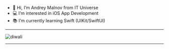 - 👋 Hi, I’m Andrey Malnov from IT Universe
- 💻 I’m interested in iOS App Development
- 📚 I’m currently learning Swift (UIKit/SwiftUI)

---
![diwali](https://user-images.githubusercontent.com/29888750/152650538-fea20ce0-0c1e-40a3-9660-0c4411390a98.gif)

---
<!---
mk-salon/mk-salon is a ✨ special ✨ repository because its `README.md` (this file) appears on your GitHub profile.
You can click the Preview link to take a look at your changes.
--->








